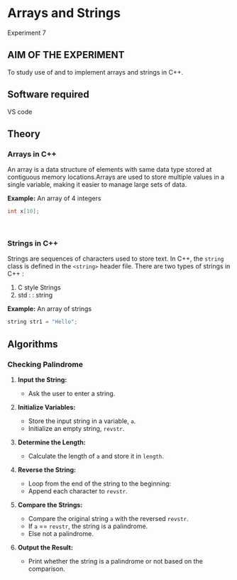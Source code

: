 # Arrays and Strings
Experiment 7


## AIM OF THE EXPERIMENT
To study use of and to implement arrays and strings in C++.

## Software required
VS code

## Theory

### Arrays in C++
An array is a data structure of elements with same data type stored at contiguous memory locations.Arrays are used to store multiple values in a single variable, making it easier to manage large sets of data.

**Example:**
An array of 4 integers
```cpp
int x[10]; 
```
<br>

### Strings in C++
Strings are sequences of characters used to store text. In C++, the `string` class is defined in the ```<string>``` header file. There are two types of strings in C++ : <br>
1. C style Strings
2. std : : string


**Example:**
An array of strings
```cpp
string str1 = "Hello"; 
```
## Algorithms
### Checking Palindrome


1. **Input the String:**
   - Ask the user to enter a string.

2. **Initialize Variables:**
   - Store the input string in a variable, `a`.
   - Initialize an empty string, `revstr`.

3. **Determine the Length:**
   - Calculate the length of `a` and store it in `length`.

4. **Reverse the String:**
   - Loop from the end of the string to the beginning:
   - Append each character to `revstr`.

5. **Compare the Strings:**
   - Compare the original string `a` with the reversed `revstr`.
   - If `a` == `revstr`, the string is a palindrome.
   - Else not a palindrome.

6. **Output the Result:**
   - Print whether the string is a palindrome or not based on the comparison.

